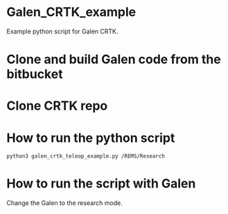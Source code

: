 # Galen_CRTK_example
Example python script for Galen CRTK.


# Clone and build Galen code from the bitbucket

# Clone CRTK repo 

# How to run the python script
```
python3 galen_crtk_teleop_example.py /REMS/Research
```

# How to run the script with Galen
Change the Galen to the research mode.


